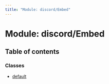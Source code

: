 ```yaml
---
title: "Module: discord/Embed"
---
```


# Module: discord/Embed

## Table of contents

### Classes

- [default](../classes/discord_embed.default.md)
